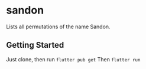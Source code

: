 # sandon

Lists all permutations of the name Sandon.

## Getting Started

Just clone, then run 
`flutter pub get`
Then
`flutter run`
